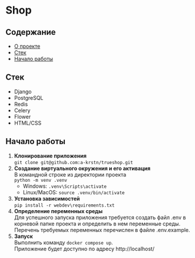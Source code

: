 # Shop

## Содержание
- [О проекте](#о-проекте)
- [Стек](#стек)
- [Начало работы](#начало-работы)

## Стек
- Django
- PostgreSQL
- Redis
- Celery
- Flower
- HTML/CSS

## Начало работы
1. **Клонирование приложения**<br>
   `git clone git@github.com:a-krstn/trueshop.git`
2. **Создание виртуального окружения и его активация**<br>
   В командной строке из директории проекта<br>
   `python -m venv .venv`<br>
   - Windows: `.venv\Scripts\activate`<br>
   - Linux/MacOS: `source .venv/bin/activate`
3. **Установка зависимостей**<br>
   `pip install -r webdev\requirements.txt`
4. **Определение переменных среды**<br>
   Для успешного запуска приложения требуется создать файл .env
   в корневой папке проекта и определить в нем переменные среды. Перечень требуемых переменных
   перечислен в файле .env.example.<br>
5. **Запуск**<br>
   Выполнить команду `docker compose up`.<br>
   Приложение будет доступно по адресу http://localhost/

